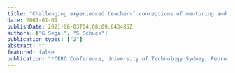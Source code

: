 ```yaml
---
title: "Challenging experienced teachers’ conceptions of mentoring and teaching? Learning to be a mentor of beginning teachers"
date: 2001-01-01
publishDate: 2021-08-03T04:08:09.643485Z
authors: ["G Segal", "S Schuck"]
publication_types: ["2"]
abstract: ""
featured: false
publication: "*CERG Conference, University of Technology Sydney, February.(http://www …*"
---
```


